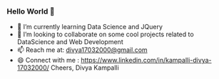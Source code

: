 ### Hello World 👋

- 🌱 I’m currently learning Data Science and JQuery
- 👯 I’m looking to collaborate on some cool projects related to DataScience and Web Development
- 📫 Reach me at: divya17032000@gmail.com
- 😄 Connect with me : https://www.linkedin.com/in/kampalli-divya-17032000/
  Cheers,
  Divya Kampalli
